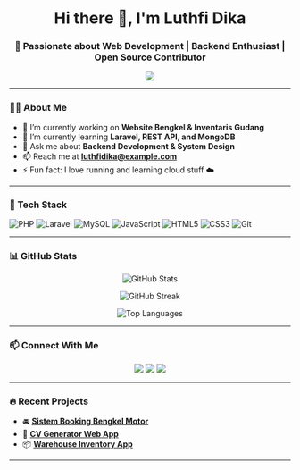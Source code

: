 <h1 align="center">Hi there 👋, I'm Luthfi Dika</h1>
<h3 align="center">🚀 Passionate about Web Development | Backend Enthusiast | Open Source Contributor</h3>

<p align="center">
  <img src="https://readme-typing-svg.herokuapp.com/?lines=Hello+World!;I+love+Laravel+and+MySQL;Always+Learning+Something+New...&center=true&width=380&height=45">
</p>

---

### 🧑‍💻 About Me
- 🔭 I’m currently working on **Website Bengkel & Inventaris Gudang**
- 🌱 I’m currently learning **Laravel, REST API, and MongoDB**
- 💬 Ask me about **Backend Development & System Design**
- 📫 Reach me at **luthfidika@example.com**
- ⚡ Fun fact: I love running and learning cloud stuff ☁️

---

### 🚀 Tech Stack

![PHP](https://img.shields.io/badge/-PHP-777BB4?style=flat&logo=php&logoColor=white)
![Laravel](https://img.shields.io/badge/-Laravel-FF2D20?style=flat&logo=laravel&logoColor=white)
![MySQL](https://img.shields.io/badge/-MySQL-005C84?style=flat&logo=mysql&logoColor=white)
![JavaScript](https://img.shields.io/badge/-JavaScript-F7DF1E?style=flat&logo=javascript&logoColor=black)
![HTML5](https://img.shields.io/badge/-HTML5-E34F26?style=flat&logo=html5&logoColor=white)
![CSS3](https://img.shields.io/badge/-CSS3-1572B6?style=flat&logo=css3)
![Git](https://img.shields.io/badge/-Git-F05032?style=flat&logo=git&logoColor=white)

---

### 📊 GitHub Stats

<p align="center">
  <img src="https://github-readme-stats.vercel.app/api?username=luthfidika&show_icons=true&theme=radical" alt="GitHub Stats" />
</p>

<p align="center">
  <img src="https://streak-stats.demolab.com?user=luthfidika&theme=radical" alt="GitHub Streak" />
</p>

<p align="center">
  <img src="https://github-readme-stats.vercel.app/api/top-langs/?username=luthfidika&layout=compact&theme=radical" alt="Top Languages" />
</p>

---

### 📫 Connect With Me

<p align="center">
  <a href="https://linkedin.com/in/luthfidika"><img src="https://img.shields.io/badge/-Luthfi%20Dika-blue?style=flat&logo=Linkedin&logoColor=white"/></a>
  <a href="mailto:luthfidika@example.com"><img src="https://img.shields.io/badge/-Gmail-D14836?style=flat&logo=Gmail&logoColor=white"/></a>
  <a href="https://instagram.com/luthfidika"><img src="https://img.shields.io/badge/-Instagram-E4405F?style=flat&logo=Instagram&logoColor=white"/></a>
</p>

---

### 🔥 Recent Projects
- 🚘 **[Sistem Booking Bengkel Motor](https://github.com/luthfidika/bengkel-motor)**
- 🧾 **[CV Generator Web App](https://github.com/luthfidika/cv-generator)**  
- 📦 **[Warehouse Inventory App](https://github.com/luthfidika/inventaris-gudang)**  

---
